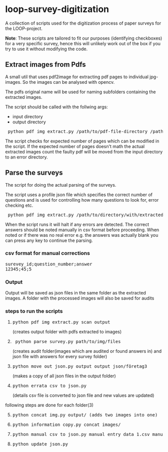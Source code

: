 # loop-survey-digitization

A collection of scripts used for the digitization process of paper surveys for the LOOP-project.

**Note**: These scripts are tailored to fit our purposes (identifying checkboxes) for a very specific survey, hence this will unlikely work out of the box if you try to use it without modifying the code.

## Extract images from Pdfs
A small util that uses pdf2image for extracting pdf pages to individual jpg-images. So the images can be analysed with opencv.

The pdfs original name will be used for naming subfolders containing the extracted images. 

The script should be called with the follwing args: 

* input directory 
* output directory

<pre> python pdf_img_extract.py /path/to/pdf-file-directory /path/to/output-directory </pre>

The script checks for expected number of pages which can be modified in the script. 
If the expected number of pages doesn't math the actual extracted images count the faulty pdf will be moved from the input directory to an error directory.

## Parse the surveys
The script for doing the actual parsing of the surveys. 

The script uses a profile json file which specifies the correct number of questions and is used for controlling how many questions to look for, error checking etc. 

<pre> python pdf_img_extract.py /path/to/directory/with/extracted/images </pre>

When the script runs it will halt if any errors are detected. The correct answers should be noted manually in csv format before proceeding.
When noted or if there was no real error e.g. the answers was actually blank you can press any key to continue the parsing. 

### csv format for manual corrections
<pre>
surevey_id;question_number;answer
12345;45;5
</pre>

### Output

Output will be saved as json files in the same folder as the extracted images. A folder with the processed images will also be saved for audits


### steps to run the scripts
1. <pre>python pdf_img_extract.py scan output </pre> (creates output folder with pdfs extracted to images)
2. <pre> python parse_survey.py path/to/img/files </pre>(creates audit folder(images which are audited or found answers in) and json file with answers for every survey folder)
3. <pre>python move_out_json.py output output_json/företag3 </pre>(makes a copy of all json files in the output folder)
4. <pre>python errata_csv_to_json.py </pre>(details csv file is converted to json file and new values are updated)

following steps are done for each folder(3)

5. <pre>python concat_img.py output/<path_to_folder_with_images> (adds two images into one)</pre>
6. <pre>python information_copy.py concat_images/<path_to_folder_with_images> </pre>
7. <pre>python manual_csv_to_json.py manual_entry_data_1.csv manual_entry_data_1.json </pre>
8. <pre>python update_json.py <input_json_file> <output_json_files_folder></pre>
